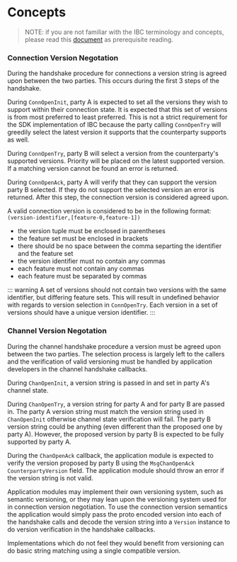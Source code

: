 <!--
order: 1
-->

# Concepts

> NOTE: if you are not familiar with the IBC terminology and concepts, please read
this [document](https://github.com/cosmos/ics/blob/master/ibc/1_IBC_TERMINOLOGY.md) as prerequisite reading.

### Connection Version Negotation

During the handshake procedure for connections a version string is agreed
upon between the two parties. This occurs during the first 3 steps of the
handshake.

During `ConnOpenInit`, party A is expected to set all the versions they wish
to support within their connection state. It is expected that this set of 
versions is from most preferred to least preferred. This is not a strict 
requirement for the SDK implementation of IBC because the party calling 
`ConnOpenTry` will greedily select the latest version it supports that the 
counterparty supports as well. 

During `ConnOpenTry`, party B will select a version from the counterparty's 
supported versions. Priority will be placed on the latest supported version.
If a matching version cannot be found an error is returned.

During `ConnOpenAck`, party A will verify that they can support the version
party B selected. If they do not support the selected version an error is
returned. After this step, the connection version is considered agreed upon.

A valid connection version is considered to be in the following format:
`(version-identifier,[feature-0,feature-1])`

- the version tuple must be enclosed in parentheses
- the feature set must be enclosed in brackets
- there should be no space between the comma separting the identifier and the
feature set
- the version identifier must no contain any commas
- each feature must not contain any commas
- each feature must be separated by commas

::: warning
A set of versions should not contain two versions with the same 
identifier, but differing feature sets. This will result in undefined behavior
with regards to version selection in `ConnOpenTry`. Each version in a set of 
versions should have a unique version identifier.
:::

### Channel Version Negotation

During the channel handshake procedure a version must be agreed upon between
the two parties. The selection process is largely left to the callers and 
the verification of valid versioning must be handled by application developers
in the channel handshake callbacks.

During `ChanOpenInit`, a version string is passed in and set in party A's 
channel state.

During `ChanOpenTry`, a version string for party A and for party B are passed
in. The party A version string must match the version string used in 
`ChanOpenInit` otherwise channel state verification will fail. The party B
version string could be anything (even different than the proposed one by
party A). However, the proposed version by party B is expected to be fully
supported by party A.

During the `ChanOpenAck` callback, the application module is expected to verify
the version proposed by party B using the `MsgChanOpenAck` `CounterpartyVersion`
field. The application module should throw an error if the version string is
not valid.

Application modules may implement their own versioning system, such as semantic
versioning, or they may lean upon the versioning system used for in connection
version negotiation. To use the connection version semantics the application
would simply pass the proto encoded version into each of the handshake calls
and decode the version string into a `Version` instance to do version verification
in the handshake callbacks.

Implementations which do not feel they would benefit from versioning can do 
basic string matching using a single compatible version.
